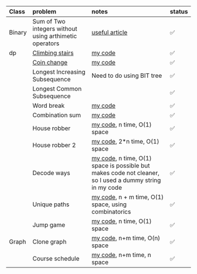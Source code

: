 | Class | problem | notes | status |
|:--------|:---|:---------|:--------|
| Binary | Sum of Two integers without using arthimetic operators | [useful article](https://leetcode.com/problems/sum-of-two-integers/solutions/84278/a-summary-how-to-use-bit-manipulation-to-solve-problems-easily-and-efficiently/) |✅|
| dp | [Climbing stairs](https://leetcode.com/problems/climbing-stairs/description/) | [my code](climbing_stairs.cpp) | ✅ |
| | [Coin change](https://leetcode.com/problems/coin-change/) | [my code](coin_change.cpp) | ✅ |
| | Longest Increasing Subsequence | Need to do using BIT tree | ✅ |
| | Longest Common Subsequence | | ✅ |
| | Word break | [my code](word_break.cpp) | ✅ | 
| | Combination sum | [my code](combinationSum.cpp) | ✅ |
| | House robber | [my code](house_robber.cpp), n time, O(1) space | ✅ |
| | House robber 2 | [my code](house_robber2.cpp), 2*n time, O(1) space | ✅ |
| | Decode ways | [my code](decode_ways.cpp), n time, O(1) space is possible but makes code not cleaner, so I used a dummy string in my code | ✅ |
| | Unique paths | [my code](unique_paths.cpp), n + m time, O(1) space, using combinatorics | ✅ |
| | Jump game | [my code](jump_game.cpp), n time, O(1) space | ✅ |
| Graph | Clone graph | [my code](clone_graph.cpp), n+m time, O(n) space | ✅ |
| | Course schedule | [my code](course_schedule.cpp), n+m time, n space |✅ |



<!-- 
🔲
-->


